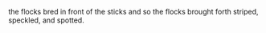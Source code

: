 the flocks bred in front of the sticks and so the flocks brought forth striped, speckled, and spotted.

